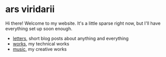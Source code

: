 # ars viridarii

Hi there! Welcome to my website. It's a little sparse right now, but I'll have everything set up soon enough.

- [letters](letters.md), short blog posts about anything and everything
- [works](works.md), my technical works
- [music](music.md), my creative works
